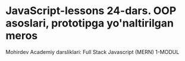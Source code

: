 # JavaScript-lessons 24-dars. OOP asoslari, prototipga yo'naltirilgan meros
Mohirdev Academiy darsliklari: Full Stack Javascript (MERN) 1-MODUL
